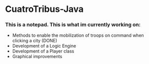 # CuatroTribus-Java

<h3> This is a notepad. This is what im currently working on:  </h3>
<ul> 
    <li> Methods to enable the mobilization of troops on command 
    when clicking a city  (DONE) </li>
    <li> Development of a Logic Engine </li>
    <li> Development of a Player class </li>
    <li> Graphical improvements </li>  
  </ul> 
    

